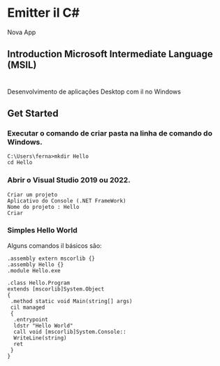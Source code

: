 # Emitter il C#
Nova App

## Introduction Microsoft Intermediate Language (MSIL)
# 
Desenvolvimento de aplicações Desktop com il no Windows

## Get Started

### Executar o comando de criar pasta na linha de comando do Windows.

    C:\Users\ferna>mkdir Hello
    cd Hello
    
    
### Abrir o Visual Studio 2019 ou 2022.

    Criar um projeto
    Aplicativo do Console (.NET FrameWork)
    Nome do projeto : Hello
    Criar
    
### Simples Hello World  

Alguns comandos il básicos são:
```
.assembly extern mscorlib {}
.assembly Hello {}
.module Hello.exe

.class Hello.Program
extends [mscorlib]System.Object
{
 .method static void Main(string[] args)
 cil managed
 {
  .entrypoint
  ldstr "Hello World"
  call void [mscorlib]System.Console::
  WriteLine(string)
  ret
 }
}
```
 
  

